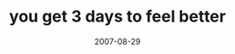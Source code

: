 ---
layout: base.njk
title : 'you get 3 days to feel better' 
view_title : 'you get 3 days to feel better' 
year : '2007' 
date : '2007-08-29' 
img_file : '/drawing/youget3daystofeelbetter.png' 
html_file : 'youget3daystofeelbetter' 
next_html : 'wouldyouhavechangedanything.html' 
year_order : '120' 
permalink : "title/{{html_file}}.html"
---